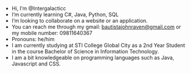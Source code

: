 - Hi, I’m @Intergalacticc
- I’m currently learning C#, Java, Python, SQL
- I’m looking to collaborate on a website or an application.
- You can reach me through my gmail: bautistajohnraven@gmail.com or my mobile number: 09811640367
- Pronouns: he/him
- I am currently studying at STI College Global City as a 2nd Year Student in the course Bachelor of Science in Information Technology.
- I am a bit knowledgeable on programming languages such as Java, Javascript and CSS.
<!---
Intergalacticc/Intergalacticc is a ✨ special ✨ repository because its `README.md` (this file) appears on your GitHub profile.
You can click the Preview link to take a look at your changes.
--->
